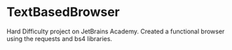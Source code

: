 # TextBasedBrowser
Hard Difficulty project on JetBrains Academy. Created a functional browser using the requests and bs4 libraries.
